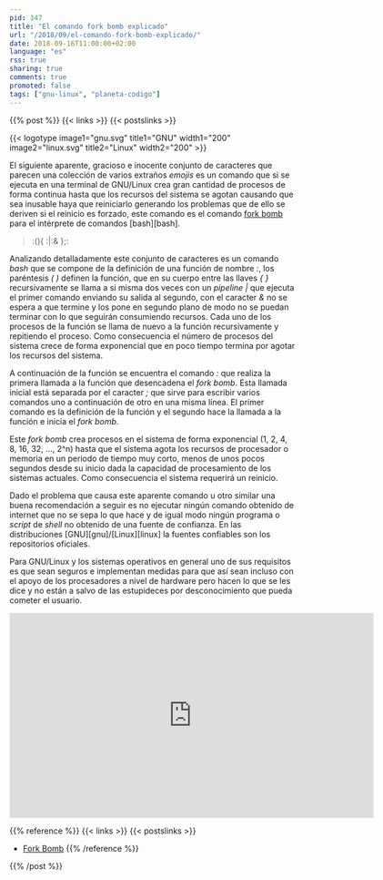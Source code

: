 ```yaml
---
pid: 347
title: "El comando fork bomb explicado"
url: "/2018/09/el-comando-fork-bomb-explicado/"
date: 2018-09-16T11:00:00+02:00
language: "es"
rss: true
sharing: true
comments: true
promoted: false
tags: ["gnu-linux", "planeta-codigo"]
---
```


{{% post %}}
{{< links >}}
{{< postslinks >}}

{{< logotype image1="gnu.svg" title1="GNU" width1="200" image2="linux.svg" title2="Linux" width2="200" >}}

El siguiente aparente, gracioso e inocente conjunto de caracteres que parecen una colección de varios extraños _emojis_ es un comando que si se ejecuta en una terminal de GNU/Linux crea gran cantidad de procesos de forma continua hasta que los recursos del sistema se agotan causando que sea inusable haya que reiniciarlo generando los problemas que de ello se deriven si el reinicio es forzado, este comando es el comando [fork bomb](https://en.wikipedia.org/wiki/Fork_bomb) para el intérprete de comandos [bash][bash].

> :(){ :|:& };:

Analizando detalladamente este conjunto de caracteres es un comando _bash_ que se compone de la definición de una función de nombre _:_, los paréntesis _( )_ definen la función, que en su cuerpo entre las llaves _{ }_ recursivamente se llama a si misma dos veces con un _pipeline |_ que ejecuta el primer comando enviando su salida al segundo, con el caracter _&_ no se espera a que termine y los pone en segundo plano de modo no se puedan terminar con lo que seguirán consumiendo recursos. Cada uno de los procesos de la función se llama de nuevo a la función recursivamente y repitiendo el proceso. Como consecuencia el número de procesos del sistema crece de forma exponencial que en poco tiempo termina por agotar los recursos del sistema.

A continuación de la función se encuentra el comando _:_ que realiza la primera llamada a la función que desencadena el _fork bomb_. Esta llamada inicial está separada por el caracter _;_ que sirve para escribir varios comandos uno a continuación de otro en una misma línea. El primer comando es la definición de la función y el segundo hace la llamada a la función e inicia el _fork bomb_.

Este _fork bomb_ crea procesos en el sistema de forma exponencial (1, 2, 4, 8, 16, 32, ..., 2^n) hasta que el sistema agota los recursos de procesador o memoria en un periodo de tiempo muy corto, menos de unos pocos segundos desde su inicio dada la capacidad de procesamiento de los sistemas actuales. Como consecuencia el sistema requerirá un reinicio.

Dado el problema que causa este aparente comando u otro similar una buena recomendación a seguir es no ejecutar ningún comando obtenido de internet que no se sepa lo que hace y de igual modo ningún programa o _script_ de _shell_ no obtenido de una fuente de confianza. En las distribuciones [GNU][gnu]/[Linux][linux] la fuentes confiables son los repositorios oficiales.

Para GNU/Linux y los sistemas operativos en general uno de sus requisitos es que sean seguros e implementan medidas para que así sean incluso con el apoyo de los procesadores a nivel de hardware pero hacen lo que se les dice y no están a salvo de las estupideces por desconocimiento que pueda cometer el usuario.

<div class="media media-video">
	<iframe width="640" height="360" src="https://www.youtube.com/embed/Q9Mdy7H8Qmc" frameborder="0" allow="autoplay; encrypted-media" allowfullscreen></iframe>
</div>

{{% reference %}}
{{< links >}}
{{< postslinks >}}
* [Fork Bomb](https://en.wikipedia.org/wiki/Fork_bomb)
{{% /reference %}}

{{% /post %}}

